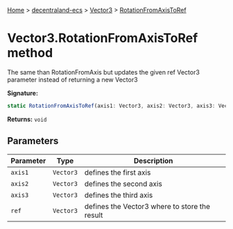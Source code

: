 [Home](./index) &gt; [decentraland-ecs](./decentraland-ecs.md) &gt; [Vector3](./decentraland-ecs.vector3.md) &gt; [RotationFromAxisToRef](./decentraland-ecs.vector3.rotationfromaxistoref.md)

# Vector3.RotationFromAxisToRef method

The same than RotationFromAxis but updates the given ref Vector3 parameter instead of returning a new Vector3

**Signature:**
```javascript
static RotationFromAxisToRef(axis1: Vector3, axis2: Vector3, axis3: Vector3, ref: Vector3): void;
```
**Returns:** `void`

## Parameters

|  Parameter | Type | Description |
|  --- | --- | --- |
|  `axis1` | `Vector3` | defines the first axis |
|  `axis2` | `Vector3` | defines the second axis |
|  `axis3` | `Vector3` | defines the third axis |
|  `ref` | `Vector3` | defines the Vector3 where to store the result |

